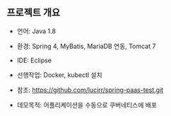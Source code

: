 ## 프로젝트 개요

- 언어: Java 1.8
- 환경: Spring 4, MyBatis, MariaDB 연동, Tomcat 7
- IDE: Eclipse
- 선행작업: Docker, kubectl 설치
- 참조: https://github.com/lucirr/spring-paas-test.git

- 데모목적: 어플리케이션을 수동으로 쿠버네티스에 배포
